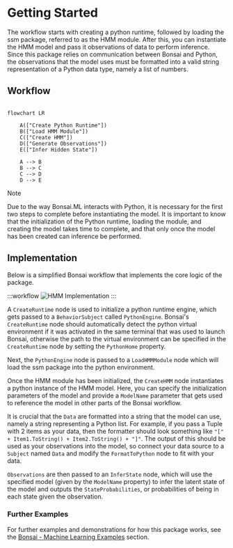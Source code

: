# Getting Started

The workflow starts with creating a python runtime, followed by loading the ssm package, referred to as the HMM module. After this, you can instantiate the HMM model and pass it observations of data to perform inference. Since this package relies on communication between Bonsai and Python, the observations that the model uses must be formatted into a valid string representation of a Python data type, namely a list of numbers.

## Workflow

```mermaid

flowchart LR

    A(["Create Python Runtime"])
    B(["Load HMM Module"])
    C(["Create HMM"])
    D(["Generate Observations"])
    E(["Infer Hidden State"])

    A --> B
    B --> C
    C --> D
    D --> E

```

> [!NOTE]
> Due to the way Bonsai.ML interacts with Python, it is necessary for the first two steps to complete before instantiating the model. It is important to know that the initialization of the Python runtime, loading the module, and creating the model takes time to complete, and that only once the model has been created can inference be performed.

## Implementation

Below is a simplified Bonsai workflow that implements the core logic of the package.

:::workflow
![HMM Implementation](~/workflows/HMMImplementation.bonsai)
:::

A `CreateRuntime` node is used to initialize a python runtime engine, which gets passed to a `BehaviorSubject` called `PythonEngine`. Bonsai's `CreateRuntime` node should automatically detect the python virtual environment if it was activated in the same terminal that was used to launch Bonsai, otherwise the path to the virtual environment can be specified in the `CreateRuntime` node by setting the `PythonHome` property.

Next, the `PythonEngine` node is passed to a `LoadHMMModule` node which will load the ssm package into the python environment.

Once the HMM module has been initialized, the `CreateHMM` node instantiates a python instance of the HMM model. Here, you can specify the initialization parameters of the model and provide a `ModelName` parameter that gets used to reference the model in other parts of the Bonsai workflow.

It is crucial that the `Data` are formatted into a string that the model can use, namely a string representing a Python list. For example, if you pass a Tuple with 2 items as your data, then the formatter should look something like `"[" + Item1.ToString() + Item2.ToString() + "]"`. The output of this should be used as your observations into the model, so connect your data source to a `Subject` named `Data` and modify the `FormatToPython` node to fit with your data.

`Observations` are then passed to an `InferState` node, which will use the specified model (given by the `ModelName` property) to infer the latent state of the model and outputs the `StateProbabilities`, or probabilities of being in each state given the observation.

### Further Examples

For further examples and demonstrations for how this package works, see the [Bonsai - Machine Learning Examples](~/examples/README.md) section.
